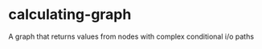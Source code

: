 calculating-graph
=================

A graph that returns values from nodes with complex conditional i/o paths
